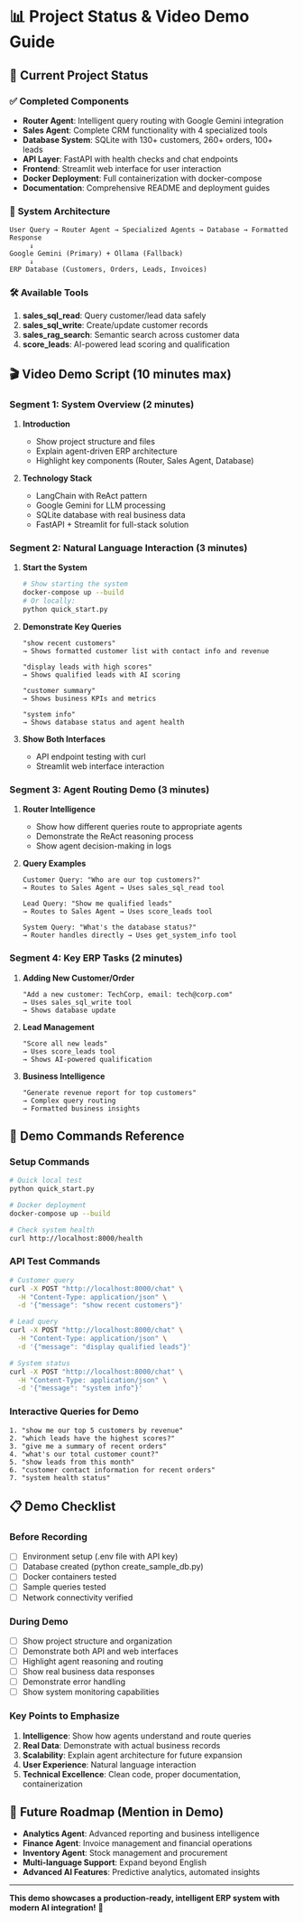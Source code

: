 # 📊 Project Status & Video Demo Guide

## 🎯 Current Project Status

### ✅ **Completed Components**
- **Router Agent**: Intelligent query routing with Google Gemini integration
- **Sales Agent**: Complete CRM functionality with 4 specialized tools
- **Database System**: SQLite with 130+ customers, 260+ orders, 100+ leads
- **API Layer**: FastAPI with health checks and chat endpoints
- **Frontend**: Streamlit web interface for user interaction
- **Docker Deployment**: Full containerization with docker-compose
- **Documentation**: Comprehensive README and deployment guides

### 🔧 **System Architecture**
```
User Query → Router Agent → Specialized Agents → Database → Formatted Response
     ↓
Google Gemini (Primary) + Ollama (Fallback)
     ↓
ERP Database (Customers, Orders, Leads, Invoices)
```

### 🛠️ **Available Tools**
1. **sales_sql_read**: Query customer/lead data safely
2. **sales_sql_write**: Create/update customer records  
3. **sales_rag_search**: Semantic search across customer data
4. **score_leads**: AI-powered lead scoring and qualification

## 🎬 Video Demo Script (10 minutes max)

### **Segment 1: System Overview (2 minutes)**
1. **Introduction**
   - Show project structure and files
   - Explain agent-driven ERP architecture
   - Highlight key components (Router, Sales Agent, Database)

2. **Technology Stack**
   - LangChain with ReAct pattern
   - Google Gemini for LLM processing
   - SQLite database with real business data
   - FastAPI + Streamlit for full-stack solution

### **Segment 2: Natural Language Interaction (3 minutes)**
1. **Start the System**
   ```bash
   # Show starting the system
   docker-compose up --build
   # Or locally:
   python quick_start.py
   ```

2. **Demonstrate Key Queries**
   ```
   "show recent customers"
   → Shows formatted customer list with contact info and revenue
   
   "display leads with high scores" 
   → Shows qualified leads with AI scoring
   
   "customer summary"
   → Shows business KPIs and metrics
   
   "system info"
   → Shows database status and agent health
   ```

3. **Show Both Interfaces**
   - API endpoint testing with curl
   - Streamlit web interface interaction

### **Segment 3: Agent Routing Demo (3 minutes)**
1. **Router Intelligence**
   - Show how different queries route to appropriate agents
   - Demonstrate the ReAct reasoning process
   - Show agent decision-making in logs

2. **Query Examples**
   ```
   Customer Query: "Who are our top customers?"
   → Routes to Sales Agent → Uses sales_sql_read tool
   
   Lead Query: "Show me qualified leads"
   → Routes to Sales Agent → Uses score_leads tool
   
   System Query: "What's the database status?"
   → Router handles directly → Uses get_system_info tool
   ```

### **Segment 4: Key ERP Tasks (2 minutes)**
1. **Adding New Customer/Order**
   ```
   "Add a new customer: TechCorp, email: tech@corp.com"
   → Uses sales_sql_write tool
   → Shows database update
   ```

2. **Lead Management**
   ```
   "Score all new leads"
   → Uses score_leads tool
   → Shows AI-powered qualification
   ```

3. **Business Intelligence**
   ```
   "Generate revenue report for top customers"
   → Complex query routing
   → Formatted business insights
   ```

## 🎥 Demo Commands Reference

### **Setup Commands**
```bash
# Quick local test
python quick_start.py

# Docker deployment  
docker-compose up --build

# Check system health
curl http://localhost:8000/health
```

### **API Test Commands**
```bash
# Customer query
curl -X POST "http://localhost:8000/chat" \
  -H "Content-Type: application/json" \
  -d '{"message": "show recent customers"}'

# Lead query
curl -X POST "http://localhost:8000/chat" \
  -H "Content-Type: application/json" \
  -d '{"message": "display qualified leads"}'

# System status
curl -X POST "http://localhost:8000/chat" \
  -H "Content-Type: application/json" \
  -d '{"message": "system info"}'
```

### **Interactive Queries for Demo**
```
1. "show me our top 5 customers by revenue"
2. "which leads have the highest scores?"
3. "give me a summary of recent orders"  
4. "what's our total customer count?"
5. "show leads from this month"
6. "customer contact information for recent orders"
7. "system health status"
```

## 📋 Demo Checklist

### **Before Recording**
- [ ] Environment setup (.env file with API key)
- [ ] Database created (python create_sample_db.py)
- [ ] Docker containers tested
- [ ] Sample queries tested
- [ ] Network connectivity verified

### **During Demo**
- [ ] Show project structure and organization
- [ ] Demonstrate both API and web interfaces
- [ ] Highlight agent reasoning and routing
- [ ] Show real business data responses
- [ ] Demonstrate error handling
- [ ] Show system monitoring capabilities

### **Key Points to Emphasize**
1. **Intelligence**: Show how agents understand and route queries
2. **Real Data**: Demonstrate with actual business records
3. **Scalability**: Explain agent architecture for future expansion
4. **User Experience**: Natural language interaction
5. **Technical Excellence**: Clean code, proper documentation, containerization

## 🔮 Future Roadmap (Mention in Demo)
- **Analytics Agent**: Advanced reporting and business intelligence
- **Finance Agent**: Invoice management and financial operations  
- **Inventory Agent**: Stock management and procurement
- **Multi-language Support**: Expand beyond English
- **Advanced AI Features**: Predictive analytics, automated insights

---

**This demo showcases a production-ready, intelligent ERP system with modern AI integration!** 🚀
